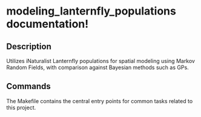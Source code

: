 # modeling_lanternfly_populations documentation!

## Description

Utilizes iNaturalist Lanternfly populations for spatial modeling using Markov Random Fields, with comparison against Bayesian methods such as GPs.

## Commands

The Makefile contains the central entry points for common tasks related to this project.


